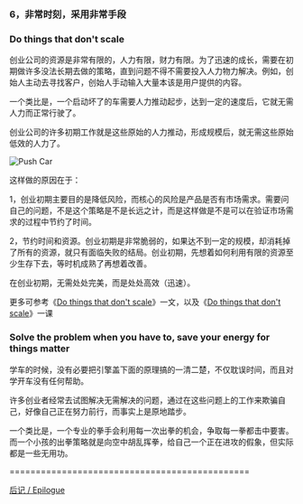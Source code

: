 ### 6，非常时刻，采用非常手段

### Do things that don't scale

创业公司的资源是非常有限的，人力有限，财力有限。为了迅速的成长，需要在初期做许多没法长期去做的策略，直到问题不得不需要投入人力物力解决。例如，创始人主动去寻找客户，创始人手动输入大量本该是用户提供的内容。

一个类比是，一个启动坏了的车需要人力推动起步，达到一定的速度后，它就无需人力而正常行驶了。

创业公司的许多初期工作就是这些原始的人力推动，形成规模后，就无需这些原始低效的人力了。

![Push Car](http://i.imgur.com/oalaoHg.jpg)

这样做的原因在于：

1，创业初期主要目的是降低风险，而核心的风险是产品是否有市场需求。需要问自己的问题，不是这个策略是不是长远之计，而是这样做是不是可以在验证市场需求的过程中节约了时间。

2，节约时间和资源。创业初期是非常脆弱的，如果达不到一定的规模，却消耗掉了所有的资源，就只有面临失败的结局。创业初期，先想着如何利用有限的资源至少生存下去，等时机成熟了再想着改善。

在创业初期，无需处处完美，而是处处高效（迅速）。

更多可参考《[Do things that don't scale](http://paulgraham.com/ds.html)》一文，以及《[Do things that don't scale](http://startupclass.samaltman.com/courses/lec08/)》一课

### Solve the problem when you have to, save your energy for things matter

学车的时候，没有必要把引擎盖下面的原理搞的一清二楚，不仅耽误时间，而且对学开车没有任何帮助。

许多创业者经常去试图解决无需解决的问题，通过在这些问题上的工作来欺骗自己，好像自己正在努力前行，而事实上是原地踏步。

一个类比是，一个专业的拳手会利用每一次出拳的机会，争取每一拳都击中要害。而一个小孩的出拳策略就是向空中胡乱挥拳，给自己一个正在进攻的假象，但实际都是一些无用功。

==============================================

[后记 / Epilogue](https://github.com/linyingkui/startup/tree/master/finale/README.md)

